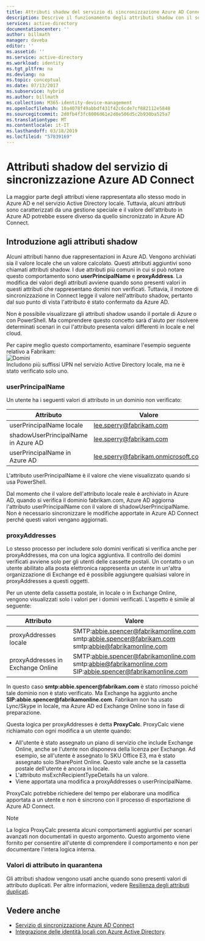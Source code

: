 ```yaml
---
title: Attributi shadow del servizio di sincronizzazione Azure AD Connect | Microsoft Docs
description: Descrive il funzionamento degli attributi shadow con il servizio di sincronizzazione Azure AD Connect.
services: active-directory
documentationcenter: ''
author: billmath
manager: daveba
editor: ''
ms.assetid: ''
ms.service: active-directory
ms.workload: identity
ms.tgt_pltfrm: na
ms.devlang: na
ms.topic: conceptual
ms.date: 07/13/2017
ms.subservice: hybrid
ms.author: billmath
ms.collection: M365-identity-device-management
ms.openlocfilehash: 10a4078f49abbdf431f42c6cde7cf882112e5848
ms.sourcegitcommit: 2d0fb4f3fc8086d61e2d8e506d5c2b930ba525a7
ms.translationtype: MT
ms.contentlocale: it-IT
ms.lasthandoff: 03/18/2019
ms.locfileid: "57839169"
---
```

# <a name="azure-ad-connect-sync-service-shadow-attributes"></a>Attributi shadow del servizio di sincronizzazione Azure AD Connect
La maggior parte degli attributi viene rappresentata allo stesso modo in Azure AD e nel servizio Active Directory locale. Tuttavia, alcuni attributi sono caratterizzati da una gestione speciale e il valore dell'attributo in Azure AD potrebbe essere diverso da quello sincronizzato in Azure AD Connect.

## <a name="introducing-shadow-attributes"></a>Introduzione agli attributi shadow
Alcuni attributi hanno due rappresentazioni in Azure AD. Vengono archiviati sia il valore locale che un valore calcolato. Questi attributi aggiuntivi sono chiamati attributi shadow. I due attributi più comuni in cui si può notare questo comportamento sono **userPrincipalName** e **proxyAddress**. La modifica dei valori degli attributi avviene quando sono presenti valori in questi attributi che rappresentano domini non verificati. Tuttavia, il motore di sincronizzazione in Connect legge il valore nell'attributo shadow, pertanto dal suo punto di vista l'attributo è stato confermato da Azure AD.

Non è possibile visualizzare gli attributi shadow usando il portale di Azure o con PowerShell. Ma comprendere questo concetto sarà d'aiuto per risolvere determinati scenari in cui l'attributo presenta valori differenti in locale e nel cloud.

Per capire meglio questo comportamento, esaminare l'esempio seguente relativo a Fabrikam:  
![Domini](./media/how-to-connect-syncservice-shadow-attributes/domains.png)  
Includono più suffissi UPN nel servizio Active Directory locale, ma ne è stato verificato solo uno.

### <a name="userprincipalname"></a>userPrincipalName
Un utente ha i seguenti valori di attributo in un dominio non verificato:

| Attributo | Valore |
| --- | --- |
| userPrincipalName locale | lee.sperry@fabrikam.com |
| shadowUserPrincipalName in Azure AD | lee.sperry@fabrikam.com |
| userPrincipalName in Azure AD | lee.sperry@fabrikam.onmicrosoft.com |

L'attributo userPrincipalName è il valore che viene visualizzato quando si usa PowerShell.

Dal momento che il valore dell'attributo locale reale è archiviato in Azure AD, quando si verifica il dominio fabrikam.com, Azure AD aggiorna l'attributo userPrincipalName con il valore di shadowUserPrincipalName. Non è necessario sincronizzare le modifiche apportate in Azure AD Connect perché questi valori vengano aggiornati.

### <a name="proxyaddresses"></a>proxyAddresses
Lo stesso processo per includere solo domini verificati si verifica anche per proxyAddresses, ma con una logica aggiuntiva. Il controllo dei domini verificati avviene solo per gli utenti delle cassette postali. Un contatto o un utente abilitato alla posta elettronica rappresenta un utente in un'altra organizzazione di Exchange ed è possibile aggiungere qualsiasi valore in proxyAddresses a questi oggetti.

Per un utente della cassetta postale, in locale o in Exchange Online, vengono visualizzati solo i valori per i domini verificati. L'aspetto è simile al seguente:

| Attributo | Valore |
| --- | --- |
| proxyAddresses locale | SMTP:abbie.spencer@fabrikamonline.com</br>smtp:abbie.spencer@fabrikam.com</br>smtp:abbie@fabrikamonline.com |
| proxyAddresses in Exchange Online | SMTP:abbie.spencer@fabrikamonline.com</br>smtp:abbie@fabrikamonline.com</br>SIP:abbie.spencer@fabrikamonline.com |

In questo caso **smtp:abbie.spencer\@fabrikam.com** è stato rimosso poiché tale dominio non è stato verificato. Ma Exchange ha aggiunto anche **SIP:abbie.spencer\@fabrikamonline.com**. Fabrikam non ha usato Lync/Skype in locale, ma Azure AD ed Exchange Online sono in fase di preparazione.

Questa logica per proxyAddresses è detta **ProxyCalc**. ProxyCalc viene richiamato con ogni modifica a un utente quando:

- All'utente è stato assegnato un piano di servizio che include Exchange Online, anche se l'utente non disponeva della licenza per Exchange. Ad esempio, se all'utente è assegnato lo SKU Office E3, ma è stato assegnato solo SharePoint Online. Questo vale anche se la cassetta postale dell'utente è ancora in locale.
- L'attributo msExchRecipientTypeDetails ha un valore.
- Viene apportata una modifica a proxyAddresses o userPrincipalName.

ProxyCalc potrebbe richiedere del tempo per elaborare una modifica apportata a un utente e non è sincrono con il processo di esportazione di Azure AD Connect.

> [!NOTE]
> La logica ProxyCalc presenta alcuni comportamenti aggiuntivi per scenari avanzati non documentati in questo argomento. Questo argomento viene fornito per consentire all'utente di comprendere il comportamento e non per documentare l'intera logica interna.

### <a name="quarantined-attribute-values"></a>Valori di attributo in quarantena
Gli attributi shadow vengono usati anche quando sono presenti valori di attributo duplicati. Per altre informazioni, vedere [Resilienza degli attributi duplicati](how-to-connect-syncservice-duplicate-attribute-resiliency.md).

## <a name="see-also"></a>Vedere anche 
* [Servizio di sincronizzazione Azure AD Connect](how-to-connect-sync-whatis.md)
* [Integrazione delle identità locali con Azure Active Directory](whatis-hybrid-identity.md).
